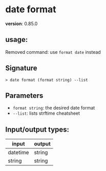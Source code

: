 # date format

**version**: 0.85.0

## **usage**:

Removed command: use `format date` instead

## Signature

`> date format (format string) --list`

## Parameters

- `format string`: the desired date format
- `--list`: lists strftime cheatsheet

## Input/output types:

| input    | output |
| -------- | ------ |
| datetime | string |
| string   | string |
